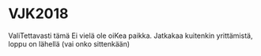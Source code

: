 # VJK2018
ValiTettavasti tämä Ei vielä ole oiKea paikka. Jatkakaa kuitenkin yrittämistä, loppu on lähellä (vai onko sittenkään)

